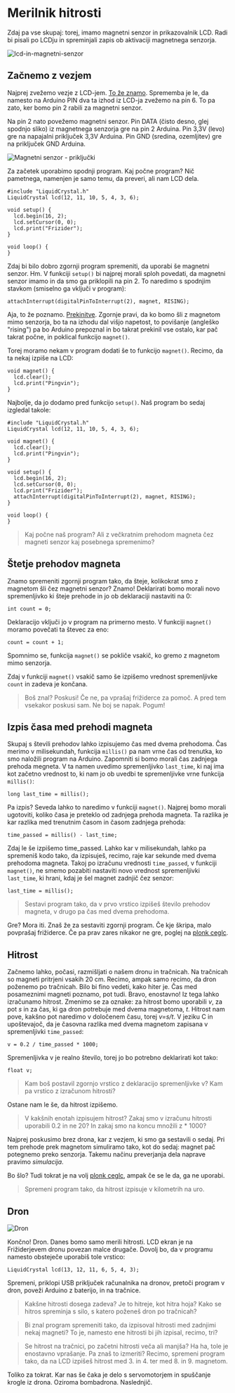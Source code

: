 # Merilnik hitrosti

Zdaj pa vse skupaj: torej, imamo magnetni senzor in prikazovalnik LCD. Radi bi pisali po LCDju in spreminjali zapis ob aktivaciji magnetnega senzorja.

![lcd-in-magnetni-senzor](images/lcd-magnet.jpg)

## Začnemo z vezjem

Najprej zvežemo vezje z LCD-jem. [To že znamo](lcd.md). Sprememba je le, da namesto na Arduino PIN dva ta izhod iz LCD-ja zvežemo na pin 6. To pa zato, ker bomo pin 2 rabili za magnetni senzor.

Na pin 2 nato povežemo magnetni senzor. Pin DATA (čisto desno, glej spodnjo sliko) iz magnetnega senzorja gre na pin 2 Arduina. Pin 3,3V (levo) gre na napajalni priključek 3,3V Arduina. Pin GND (sredina, ozemljitev) gre na priključek GND Arduina.

![Magnetni senzor - priključki](images/magnetni-senzor.jpg)

Za začetek uporabimo spodnji program. Kaj počne program? Nič pametnega, namenjen je samo temu, da preveri, ali nam LCD dela.

    #include "LiquidCrystal.h"
    LiquidCrystal lcd(12, 11, 10, 5, 4, 3, 6);

    void setup() {
      lcd.begin(16, 2);
      lcd.setCursor(0, 0);
      lcd.print("Frizider");
    }

    void loop() {
    }

Zdaj bi bilo dobro zgornji program spremeniti, da uporabi še magnetni senzor. Hm. V funkciji `setup()` bi najprej morali sploh povedati, da magnetni senzor imamo in da smo ga priklopili na pin 2. To naredimo s spodnjim stavkom (smiselno ga vključi v program):

    attachInterrupt(digitalPinToInterrupt(2), magnet, RISING);

Aja, to že poznamo. [Prekinitve](prekinitve.md). Zgornje pravi, da ko bomo šli z magnetom mimo senzorja, bo ta na izhodu dal višjo napetost, to povišanje (angleško "rising") pa bo Arduino prepoznal in bo takrat prekinil vse ostalo, kar pač takrat počne, in poklical funkcijo `magnet()`.

Torej moramo nekam v program dodati še to funkcijo `magnet()`. Recimo, da ta nekaj izpiše na LCD:

    void magnet() {
      lcd.clear();
      lcd.print("Pingvin");
    }

Najbolje, da jo dodamo pred funkcijo `setup()`. Naš program bo sedaj izgledal takole:

    #include "LiquidCrystal.h"
    LiquidCrystal lcd(12, 11, 10, 5, 4, 3, 6);

    void magnet() {
      lcd.clear();
      lcd.print("Pingvin");
    }

    void setup() {
      lcd.begin(16, 2);
      lcd.setCursor(0, 0);
      lcd.print("Frizider");
      attachInterrupt(digitalPinToInterrupt(2), magnet, RISING);
    }

    void loop() {
    }

> Kaj počne naš program? 
> Ali z večkratnim prehodom magneta čez magneti senzor kaj 
> posebnega spremenimo?

## Štetje prehodov magneta

Znamo spremeniti zgornji program tako, da šteje, kolikokrat smo z magnetom šli čez magnetni senzor? Znamo! Deklarirati bomo morali novo spremenljivko ki šteje prehode in jo ob deklaraciji nastaviti na 0:

    int count = 0;

Deklaracijo vključi jo v program na primerno mesto. V funkciji `magnet()` moramo povečati ta števec za eno:

    count = count + 1;

Spomnimo se, funkcija `magnet()` se pokliče vsakič, ko gremo z magnetom mimo senzorja.

Zdaj v funkciji `magnet()` vsakič samo še izpišemo vrednost spremenljivke `count` in zadeva je končana. 

> Boš znal? Poskusi! Če ne, pa vprašaj frižiderce za pomoč. A pred tem vsekakor poskusi sam. Ne boj se napak. Pogum!

## Izpis časa med prehodi magneta

Skupaj s števili prehodov lahko izpisujemo čas med dvema prehodoma. Čas merimo v milisekundah, funkcija `millis()` pa nam vrne čas od trenutka, ko smo naložili program na Arduino. Zapomniti si bomo morali čas zadnjega prehoda megneta. V ta namen uvedimo spremenljivko `last_time`, ki naj ima kot začetno vrednost to, ki nam jo ob uvedbi te spremenljivke vrne funkcija `millis()`:

    long last_time = millis();

Pa izpis? Seveda lahko to naredimo v funkciji `magnet()`. Najprej bomo morali ugotoviti, koliko časa je preteklo od zadnjega prehoda magneta. Ta razlika je kar razlika med trenutnim časom in časom zadnjega prehoda:

    time_passed = millis() - last_time;

Zdaj le še izpišemo time_passed. Lahko kar v milisekundah, lahko pa spremeniš kodo tako, da izpisuješ, recimo, raje kar sekunde med dvema prehodoma magneta. Takoj po izračunu vrednosti `time_passed`, v funkciji `magnet()`, ne smemo pozabiti nastaviti novo vrednost spremenljivki `last_time`, ki hrani, kdaj je šel magnet zadnjič čez senzor:

    last_time = millis();

> Sestavi program tako, da v prvo vrstico izpišeš število prehodov magneta, v drugo pa čas med dvema prehodoma.

Gre? Mora iti. Znaš že za sestaviti zgornji program. Če kje škripa, malo povprašaj frižiderce. Če pa prav zares nikakor ne gre, poglej na [plonk ceglc](plonk-ceglc.md).

## Hitrost

Začnemo lahko, počasi, razmišljati o našem dronu in tračnicah. Na tračnicah so magneti pritrjeni vsakih 20 cm. Recimo, ampak samo recimo, da dron poženemo po tračnicah. Bilo bi fino vedeti, kako hiter je. Čas med posameznimi magneti poznamo, pot tudi. Bravo, enostavno! Iz tega lahko izračunamo hitrost. Zmenimo se za oznake: za hitrost bomo uporabili *v*, za pot *s* in za čas, ki ga dron potrebuje med dvema magnetoma, *t*. Hitrost nam pove, kakšno pot naredimo v določenem času, torej *v=s/t*. V jeziku C in upoštevajoč, da je časovna razlika med dvema magnetom zapisana v spremenljivki `time_passed`:

    v = 0.2 / time_passed * 1000;

Spremenljivka v je realno število, torej jo bo potrebno deklarirati kot tako:

    float v;

> Kam boš postavil zgornjo vrstico z deklaracijo spremenljivke v? Kam pa vrstico z izračunom hitrosti?

Ostane nam le še, da hitrost izpišemo.

> V kakšnih enotah izpisujem hitrost? Zakaj smo v izračunu hitrosti uporabili 0.2 in ne 20? In zakaj smo na koncu množili z * 1000?

Najprej poskusimo brez drona, kar z vezjem, ki smo ga sestavili o sedaj. Pri tem prehode prek magnetom simuliramo tako, kot do sedaj: magnet pač potegnemo preko senzorja. Takemu načinu preverjanja dela naprave pravimo *simulacija*.

Bo šlo? Tudi tokrat je na volj [plonk ceglc](plonk-ceglc.md), ampak če se le da, ga ne uporabi.

> Spremeni program tako, da hitrost izpisuje v kilometrih na uro.


## Dron

![Dron](images/dron.jpg)

Končno! Dron. Danes bomo samo merili hitrosti. LCD ekran je na Frižiderjevem dronu povezan malce drugače. Dovolj bo, da v programu namesto obsteječe uporabiš tole vrstico:

    LiquidCrystal lcd(13, 12, 11, 6, 5, 4, 3);

Spremeni, priklopi USB priključek računalnika na dronov, pretoči program v dron, poveži Arduino z baterijo, in na tračnice. 

> Kakšne hitrosti dosega zadeva? Je to hitreje, kot hitra hoja? Kako se hitros spreminja s silo, s katero poženeš dron po tračnicah?

> Bi znal program spremeniti tako, da izpisoval hitrosti med zadnjimi nekaj magneti? To je, namesto ene hitrosti bi jih izpisal, recimo, tri?

> Se hitrost na tračnici, po začetni hitrosti veča ali manjša? Ha ha, tole je enostavno vprašanje. Pa znaš to izmeriti? Recimo, spremeni program tako, da na LCD izpišeš hitrost med 3. in 4. ter med 8. in 9. magnetom.

Toliko za tokrat. Kar nas še čaka je delo s servomotorjem in spuščanje krogle iz drona. Oziroma bombadrona. Naslednjič.